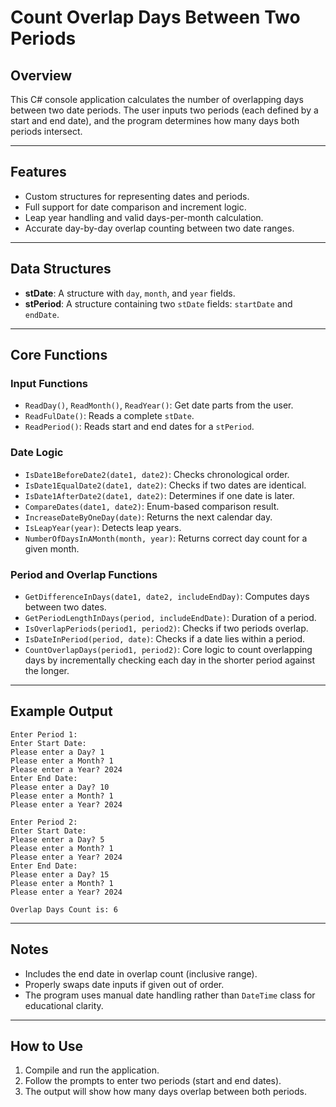 # Count Overlap Days Between Two Periods

## Overview

This C# console application calculates the number of overlapping days between two date periods. The user inputs two periods (each defined by a start and end date), and the program determines how many days both periods intersect.

---

## Features

* Custom structures for representing dates and periods.
* Full support for date comparison and increment logic.
* Leap year handling and valid days-per-month calculation.
* Accurate day-by-day overlap counting between two date ranges.

---

## Data Structures

* **stDate**: A structure with `day`, `month`, and `year` fields.
* **stPeriod**: A structure containing two `stDate` fields: `startDate` and `endDate`.

---

## Core Functions

### Input Functions

* `ReadDay()`, `ReadMonth()`, `ReadYear()`: Get date parts from the user.
* `ReadFulDate()`: Reads a complete `stDate`.
* `ReadPeriod()`: Reads start and end dates for a `stPeriod`.

### Date Logic

* `IsDate1BeforeDate2(date1, date2)`: Checks chronological order.
* `IsDate1EqualDate2(date1, date2)`: Checks if two dates are identical.
* `IsDate1AfterDate2(date1, date2)`: Determines if one date is later.
* `CompareDates(date1, date2)`: Enum-based comparison result.
* `IncreaseDateByOneDay(date)`: Returns the next calendar day.
* `IsLeapYear(year)`: Detects leap years.
* `NumberOfDaysInAMonth(month, year)`: Returns correct day count for a given month.

### Period and Overlap Functions

* `GetDifferenceInDays(date1, date2, includeEndDay)`: Computes days between two dates.
* `GetPeriodLengthInDays(period, includeEndDate)`: Duration of a period.
* `IsOverlapPeriods(period1, period2)`: Checks if two periods overlap.
* `IsDateInPeriod(period, date)`: Checks if a date lies within a period.
* `CountOverlapDays(period1, period2)`: Core logic to count overlapping days by incrementally checking each day in the shorter period against the longer.

---

## Example Output

```
Enter Period 1:
Enter Start Date:
Please enter a Day? 1
Please enter a Month? 1
Please enter a Year? 2024
Enter End Date:
Please enter a Day? 10
Please enter a Month? 1
Please enter a Year? 2024

Enter Period 2:
Enter Start Date:
Please enter a Day? 5
Please enter a Month? 1
Please enter a Year? 2024
Enter End Date:
Please enter a Day? 15
Please enter a Month? 1
Please enter a Year? 2024

Overlap Days Count is: 6
```

---

## Notes

* Includes the end date in overlap count (inclusive range).
* Properly swaps date inputs if given out of order.
* The program uses manual date handling rather than `DateTime` class for educational clarity.

---

## How to Use

1. Compile and run the application.
2. Follow the prompts to enter two periods (start and end dates).
3. The output will show how many days overlap between both periods.

